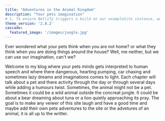 ```yaml
---
title: "Adventures in the Animal Kingdom"
description: "Your pets imagination"
# 1. To ensure Netlify triggers a build on our exampleSite instance, we need to change a file in the exampleSite directory.
theme_version: '2.8.2'
cascade:
  featured_image: '/images/jungle.jpg'
---
```

Ever wondered what your pets think when you are not home? or what they think when you are doing things around the house? Well, me neither, but we can use our imagination, can't we?


Welcome to my blog where your pets minds gets interpreted to human speech and where there dangerous, hearting pumping, car chasing and sometimes lazy dreams and imaginations comes to light. Each chapter will talk about a pet and there activity through the day or through several days while adding a humours twist. Sometimes, the animal might not be a pet. Sometimes it could be a wild animal outside the concreat jungle. It could be about a bear dreaming about tuna or a lion quietly approaching its pray. The goal is to make any veiwer of this site laugh and have a good time and maybe add their own pets adventures to the site or the advetures of an animal, it is all up to the writter.
